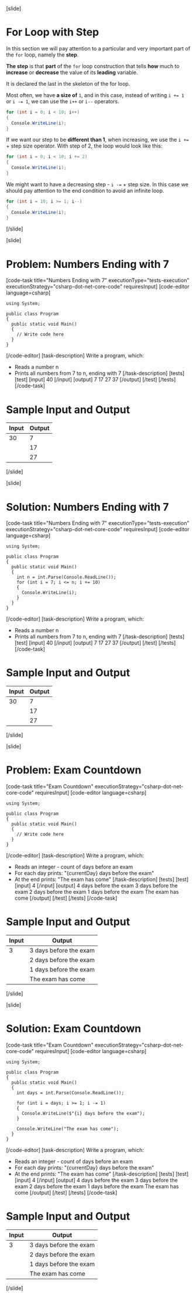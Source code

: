 [slide]
# For Loop with Step
In this section we will pay attention to a particular and very important part of the `for` loop, namely the **step**.

**The step** is that **part** of the `for` loop construction that tells **how** much to **increase** or **decrease** the value of its **leading** variable. 

It is declared the last in the skeleton of the for loop.

Most often, we have **a size of** `1`, and in this case, instead of writing `i += 1` or `i -= 1`, we can use the `i++` or `i--` operators.

```cs
for (int i = 0; i < 10; i++)
{
  Console.WriteLine(i);
}
```

If we want our step to be **different than 1**, when increasing, we use the `i +=` + step size operator. With step of 2, the loop would look like this:
```csharp
for (int i = 0; i < 10; i += 2)
{
  Console.WriteLine(i);
}
```

We might want to have a decreasing step - `i -=` + step size. In this case we should pay attention to the end condition to avoid an infinite loop.

```cs
for (int i = 10; i >= 1; i--)
{
  Console.WriteLine(i);
}
```
[/slide]

[slide]
# Problem: Numbers Ending with 7
[code-task title="Numbers Ending with 7" executionType="tests-execution" executionStrategy="csharp-dot-net-core-code" requiresInput]
[code-editor language=csharp]
```
using System;

public class Program
{
  public static void Main()
  {
    // Write code here
  }
}
```
[/code-editor]
[task-description]
Write a program, which:

* Reads a number n
* Prints all numbers from 7 to n, ending with 7
[/task-description]
[tests]
[test]
[input]
40
[/input]
[output]
7
17
27
37
[/output]
[/test]
[/tests]
[/code-task]
# Sample Input and Output
|Input|Output|
|-----|------|
|30|7|
||17|
||27|
[/slide]

[slide]
# Solution: Numbers Ending with 7
[code-task title="Numbers Ending with 7" executionType="tests-execution" executionStrategy="csharp-dot-net-core-code" requiresInput]
[code-editor language=csharp]
```
using System;

public class Program
{
  public static void Main()
  {
    int n = int.Parse(Console.ReadLine());
    for (int i = 7; i <= n; i += 10)
    {
      Console.WriteLine(i);
    }
  }
}
```
[/code-editor]
[task-description]
Write a program, which:

* Reads a number n
* Prints all numbers from 7 to n, ending with 7
[/task-description]
[tests]
[test]
[input]
40
[/input]
[output]
7
17
27
37
[/output]
[/test]
[/tests]
[/code-task]
# Sample Input and Output
|Input|Output|
|-----|------|
|30|7|
||17|
||27|
[/slide]

[slide]
# Problem: Exam Countdown
[code-task title="Exam Countdown" executionStrategy="csharp-dot-net-core-code" requiresInput]
[code-editor language=csharp]
```
using System;

public class Program
{
  public static void Main()
  {
    // Write code here
  }
}
```
[/code-editor]
[task-description]
Write a program, which:

* Reads an integer - count of days before an exam
* For each day prints: "\{currentDay\} days before the exam"
* At the end prints: "The exam has come"
[/task-description]
[tests]
[test]
[input]
4
[/input]
[output]
4 days before the exam
3 days before the exam
2 days before the exam
1 days before the exam
The exam has come
[/output]
[/test]
[/tests]
[/code-task]
# Sample Input and Output
|Input|Output|
|-----|------|
|3|3 days before the exam|
||2 days before the exam|
||1 days before the exam|
||The exam has come|
[/slide]

[slide]
# Solution: Exam Countdown
[code-task title="Exam Countdown" executionStrategy="csharp-dot-net-core-code" requiresInput]
[code-editor language=csharp]
```
using System;

public class Program
{
  public static void Main()
  {
    int days = int.Parse(Console.ReadLine());

    for (int i = days; i >= 1; i -= 1)
    {
      Console.WriteLine($"{i} days before the exam");
    }
    
    Console.WriteLine("The exam has come");
  }
}
```
[/code-editor]
[task-description]
Write a program, which:

* Reads an integer - count of days before an exam
* For each day prints: "{currentDay} days before the exam"
* At the end prints: "The exam has come"
[/task-description]
[tests]
[test]
[input]
4
[/input]
[output]
4 days before the exam
3 days before the exam
2 days before the exam
1 days before the exam
The exam has come
[/output]
[/test]
[/tests]
[/code-task]
# Sample Input and Output
|Input|Output|
|-----|------|
|3|3 days before the exam|
||2 days before the exam|
||1 days before the exam|
||The exam has come|
[/slide]